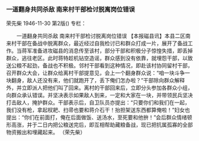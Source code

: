 ### 一道翻身共同杀敌  南来村干部检讨脱离岗位错误
荣先柴
1946-11-30
第2版()
专栏：

　　一道翻身共同杀敌
    南来村干部检讨脱离岗位错误
    【本报磁县讯】本县二区南来村干部在备战中脱离群众，最近经过自我检讨已和群众打成一片，展开了备战工作。当蒋军准备进攻磁县的消息传至该村，部分干部和积极分子惊惶失措，即丢掉群众，逃往老区。此时蒋特趁机钻空造谣，群众感到没有依靠，就埋怨干部，以致送公粮不起劲，备战也不积极。邻村干部看到这种情况，即赴该村协同留村干部，召开群众大会，让群众给离村干部提意见，会上一个翻身群众说：“咱一块斗争一块翻身，敌人还没有来，他们就跑开了，丢下俺们怎办啦？”干部除向群众解释外，并立即派人把他们叫了回来。离村的干部回来后，立即分头参加各群众小组，向群众承认错误。并坚决表示如果敌人到来，一定和大家在一块，并带领民兵坚决打击敌人，掩护群众。干部表示后，自卫队员亦提出：“只要你们和我们在一起，我们没有枪，拿起杈耙、扫帚也要和蒋介石干！抬担架送东西都算俺啦！”妇女也提出：“你们在前面打，俺在后面做饭、送汤水，至死要和他拚！”会后群众情绪顿形高涨，并于二日内把公粮送完后，即互相帮助藏粮备战，现已把抗属孤寡的全部物资搬出和埋藏起来。
    （荣先柴）
